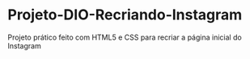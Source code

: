 # Projeto-DIO-Recriando-Instagram
Projeto prático feito com HTML5 e CSS para recriar a página inicial do Instagram
